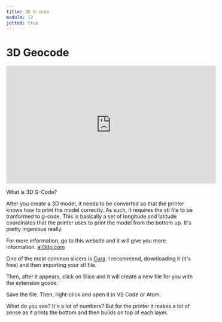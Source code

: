 ```yaml
---
title: 3D G-code
module: 12
jotted: true
---
```


# 3D Geocode

<iframe width="560" height="315" src="https://umontana.zoom.us/rec/play/tJF-dL37q2g3HYHH5QSDCvZ9W9XoJ6Ks1CZP-qcIzxy9B3VRNlKnY7cSNOXuzaHWjmjCTl1pJvz24Jga?continueMode=true" frameborder="0" allow="accelerometer; autoplay; encrypted-media; gyroscope; picture-in-picture" allowfullscreen></iframe>

What is 3D G-Code?

After you create a 3D model, it needs to be converted so that the printer knows how to print the model correctly.  As such, it requires the stl file to be tranformed to g-code.  This is basically a set of longitude and latitude coordinates that the printer uses to print the model from the bottom up.  It's pretty ingenious really.

For more information, go to this website and it will give you more information. [all3dp.com](https://all3dp.com/2/stl-to-g-code-how-to-convert-stl-files-to-g-code/)

One of the most common slicers is [Cura](https://ultimaker.com/software/ultimaker-cura).  I recommend, downloading it (it's free) and then importing your stl file.

Then, after it appears, click on Slice and it will create a new file for you with the extension gcode.

Save the file.  Then, right-click and open it in VS Code or Atom.

What do you see?  It's a lot of numbers?  But for the printer it makes a lot of sense as it prints the bottom and then builds on top of each layer.


